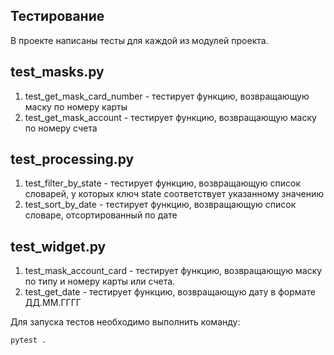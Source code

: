 ## Тестирование
В проекте написаны тесты для каждой из модулей проекта.
## test_masks.py
1. test_get_mask_card_number - тестирует функцию, возвращающую маску по номеру карты
2. test_get_mask_account - тестирует функцию, возвращающую маску по номеру счета
## test_processing.py
1. test_filter_by_state - тестирует функцию, возвращающую список словарей, у которых ключ state соответствует указанному значению
2. test_sort_by_date - тестирует функцию, возвращающую список словаре, отсортированный по дате
## test_widget.py
1. test_mask_account_card - тестирует функцию, возвращающую маску по типу и номеру карты или счета.
2. test_get_date - тестирует функцию, возвращающую дату в формате ДД.ММ.ГГГГ

Для запуска тестов необходимо выполнить команду:
```python
pytest .
```
